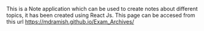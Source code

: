 This is a Note application which can be used to create notes about different topics, it has been created using React Js.
This page can be accesed from this url
https://mdramish.github.io/Exam_Archives/
